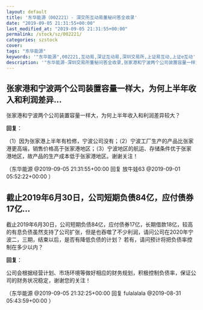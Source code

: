 ```yaml
---
layout: default
title: '东华能源（002221）- 深交所互动易董秘问答全收录'
date: "2019-09-05 21:31:55+00:00"
last_modified_at: "2019-09-05 21:31:55+00:00"
permalink: /stock/sz/002221/
categories: szstock
cover: 
tags: "东华能源"
keywords: '"东华能源",002221,互动易,深证互动易,深圳交易所,上证易互动,上证e互动'
description: '"东华能源-深圳交易所董秘问答全收录,张家港和宁波两个公司装置容量一样大，为何上半年收入和利润差异较大？"'
---
```


## 张家港和宁波两个公司装置容量一样大，为何上半年收入和利润差异...

张家港和宁波两个公司装置容量一样大，为何上半年收入和利润差异较大？

**回复**：

（1）因为张家港上半年有检修，宁波公司没有；（2）宁波工厂生产的产品比张家港更高端，销售价格高于张家港地区；（3）宁波地区的航运、存储条件优于张家港地区，故产品的生产成本低于张家港地区。谢谢关注！ 

（东华能源  @2019-09-05 21:31:55+00:00 回复 放牛娃63  @2019-09-01 05:52:22+00:00 ）

## 截止2019年6月30日，公司短期负债84亿，应付债券17亿...

截止2019年6月30日，公司短期负债84亿，应付债券17亿，长期借款18亿，较高的有息负债虽然支持了公司扩张，但是也吞噬了不少利润，请问公司在2020年宁波二，三期，结束以后，是否有降低负债的计划？
若有，请问预计将把负债率控制在多少以内？

**回复**：

公司会根据经营计划、市场环境等做好相应的财务规划，积极控制负债率，保证公司的财务状况稳定，谢谢您的关注！ 

（东华能源  @2019-09-05 21:32:25+00:00 回复 fulalalala  @2019-08-31 05:43:59+00:00 ）

